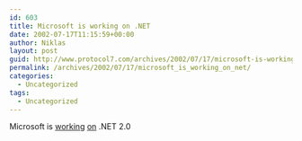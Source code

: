 ```yaml
---
id: 603
title: Microsoft is working on .NET
date: 2002-07-17T11:15:59+00:00
author: Niklas
layout: post
guid: http://www.protocol7.com/archives/2002/07/17/microsoft-is-working-on-net/
permalink: /archives/2002/07/17/microsoft_is_working_on_net/
categories:
  - Uncategorized
tags:
  - Uncategorized
---
```

<div class='microid-10fb231a96fe663341cad72da6a6458861e362cb'>
  <p>
    Microsoft is <a href="http://www.eweek.com/article2/0%2C3959%2C373783%2C00.asp">working</a> <a href="http://www.infoworld.com/articles/hn/xml/02/07/15/020715hnwhidbey.xml">on</a> .NET 2.0
  </p>
</div>